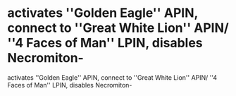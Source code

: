 # activates ''Golden Eagle'' APIN, connect to ''Great White Lion''  APIN/ ''4 Faces of Man'' LPIN, disables Necromiton-

activates ''Golden Eagle'' APIN, connect to ''Great White Lion''  APIN/ ''4 Faces of Man'' LPIN, disables Necromiton-